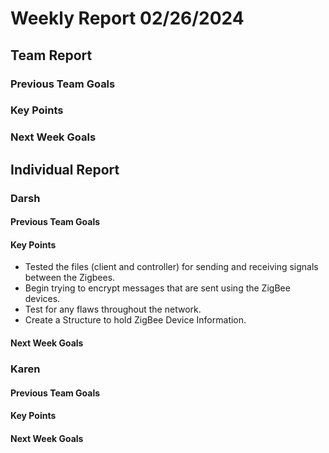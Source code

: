 # Weekly Report 02/26/2024


## Team Report

### Previous Team Goals



### Key Points


### Next Week Goals


## Individual Report

### Darsh

#### Previous Team Goals


#### Key Points
- Tested the files (client and controller) for sending and receiving signals between the Zigbees.
- Begin trying to encrypt messages that are sent using the ZigBee devices.
- Test for any flaws throughout the network.
- Create a Structure to hold ZigBee Device Information.

#### Next Week Goals


### Karen

#### Previous Team Goals


#### Key Points



#### Next Week Goals
